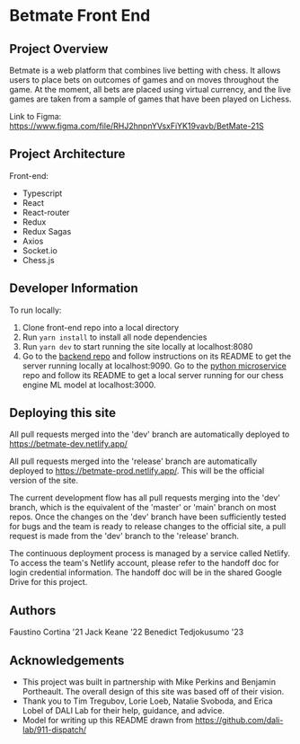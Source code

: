 # Betmate Front End
## Project Overview

Betmate is a web platform that combines live betting with chess. It allows users to place bets on outcomes of games and on moves throughout the game. At the moment, all bets are placed using virtual currency, and the live games are taken from a sample of games that have been played on Lichess.

Link to Figma: https://www.figma.com/file/RHJ2hnpnYVsxFiYK19vavb/BetMate-21S

## Project Architecture 

Front-end:
- Typescript
- React
- React-router
- Redux
- Redux Sagas
- Axios
- Socket.io
- Chess.js

## Developer Information
   To run locally:
1. Clone front-end repo into a local directory
2. Run `yarn install` to install all node dependencies
3. Run `yarn dev` to start running the site locally at localhost:8080
4. Go to the [backend repo](https://github.com/dali-lab/betmate-backend) and follow instructions on its README to get the server running locally at localhost:9090. Go to the [python microservice](https://github.com/dali-lab/betmate-model-microservice) repo and follow its README to get a local server running for our chess engine ML model at localhost:3000.

## Deploying this site
All pull requests merged into the 'dev' branch are automatically deployed to https://betmate-dev.netlify.app/

All pull requests merged into the 'release' branch are automatically deployed to https://betmate-prod.netlify.app/. This will be the official version of the site.

The current development flow has all pull requests merging into the 'dev' branch, which is the equivalent of the 'master' or 'main' branch on most repos. Once the changes on the 'dev' branch have been sufficiently tested for bugs and the team is ready to release changes to the official site, a pull request is made from the 'dev' branch to the 'release' branch.

The continuous deployment process is managed by a service called Netlify. To access the team's Netlify account, please refer to the handoff doc for login credential information. The handoff doc will be in the shared Google Drive for this project.

## Authors
  Faustino Cortina '21
  Jack Keane '22
  Benedict Tedjokusumo '23

## Acknowledgements
- This project was built in partnership with Mike Perkins and Benjamin Portheault. The overall design of this site was based off of their vision.
- Thank you to Tim Tregubov, Lorie Loeb, Natalie Svoboda, and Erica Lobel of DALI Lab for their help, guidance, and advice.
- Model for writing up this README drawn from https://github.com/dali-lab/911-dispatch/



